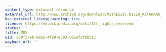 ```yaml
---
content_type: external-resource
external_url: http://www.archive.org/download/MITRES21F.01S10_KATAKANA_EXERCISES/2c7.mov
has_external_license_warning: true
license: https://en.wikipedia.org/wiki/All_rights_reserved
status: ''
title: MOV
uid: 300f37eb-9eb6-4f99-8303-661ef2f0b513
wayback_url: ''
---
```

